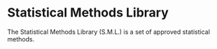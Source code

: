 # Statistical Methods Library
The Statistical Methods Library (S.M.L.) is a set of approved statistical
methods.
